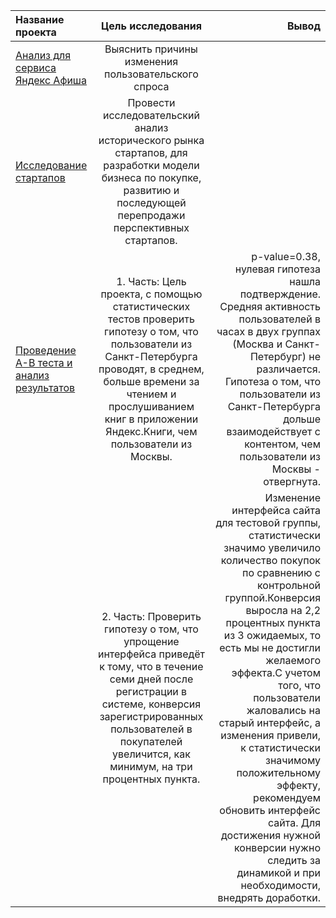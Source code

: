 Название проекта                |Цель исследования            |Вывод                        
:--------------------------------|:-----------------------------:|-----------------------------:
[Анализ для сервиса Яндекс Афиша](https://github.com/FedotovaInna/Practicum_projects/blob/main/%D0%90%D0%BD%D0%B0%D0%BB%D0%B8%D0%B7%20%D0%B4%D0%BB%D1%8F%20%D1%81%D0%B5%D1%80%D0%B2%D0%B8%D1%81%D0%B0%20%D0%AF%D0%BD%D0%B4%D0%B5%D0%BA%D1%81%20%D0%90%D1%84%D0%B8%D1%88%D0%B0.ipynb)| Выяснить причины изменения пользовательского спроса       
[Исследование стартапов](https://github.com/FedotovaInna/Practicum_projects/blob/main/%D0%98%D1%81%D1%81%D0%BB%D0%B5%D0%B4%D0%BE%D0%B2%D0%B0%D0%BD%D0%B8%D0%B5%20%D1%81%D1%82%D0%B0%D1%80%D1%82%D0%B0%D0%BF%D0%BE%D0%B2.ipynb)|Провести исследовательский анализ исторического рынка стартапов, для разработки модели бизнеса по покупке, развитию и последующей перепродажи перспективных стартапов.|
[Проведение А-В теста и анализ результатов](https://github.com/FedotovaInna/Practicum_projects/blob/main/%D0%9F%D1%80%D0%BE%D0%B2%D0%B5%D0%B4%D0%B5%D0%BD%D0%B8%D0%B5%20%D0%90-%D0%92%20%D1%82%D0%B5%D1%81%D1%82%D0%B0%20%D0%B8%20%D0%B0%D0%BD%D0%B0%D0%BB%D0%B8%D0%B7%20%D1%80%D0%B5%D0%B7%D1%83%D0%BB%D1%8C%D1%82%D0%B0%D1%82%D0%BE%D0%B2.ipynb)|1. Часть: Цель проекта, с помощью статистических тестов проверить гипотезу о том, что пользователи из Санкт-Петербурга проводят, в среднем, больше времени за чтением и прослушиванием книг в приложении Яндекс.Книги, чем пользователи из Москвы.|p-value=0.38, нулевая гипотеза нашла подтверждение. Средняя активность пользователей в часах в двух группах (Москва и Санкт-Петербург) не различается. Гипотеза о том, что пользователи из Санкт-Петербурга дольше взаимодействует с контентом, чем пользователи из Москвы - отвергнута.
|                                |2. Часть: Проверить гипотезу о том, что упрощение интерфейса приведёт к тому, что в течение семи дней после регистрации в системе, конверсия зарегистрированных пользователей в покупателей увеличится, как минимум, на три процентных пункта.|Изменение интерфейса сайта для тестовой группы, статистически значимо увеличило количество покупок по сравнению с контрольной группой.Конверсия выросла на 2,2 процентных пункта из 3 ожидаемых, то есть мы не достигли желаемого эффекта.С учетом того, что пользователи жаловались на старый интерфейс, а изменения привели, к статистически значимому положительному эффекту, рекомендуем обновить интерфейс сайта. Для достижения нужной конверсии нужно следить за динамикой и при необходимости, внедрять доработки.



